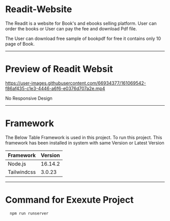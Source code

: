 # Readit-Website

The Readit is a website for Book's and ebooks selling platform. User can order the books or User can pay the fee and download Pdf file. 

The User can download free sample of bookpdf for free it contains only 10 page of Book.

---

# Preview of Readit Websit

https://user-images.githubusercontent.com/66934377/161069542-f86af435-c1e3-4446-a6f6-e0376d707a2e.mp4

No Responsive Design

---

# Framework

The Below Table Framework is used in this project. To run this project. This framework has been installed in system with same Version or Latest Version

| Framework  | Version |
| ------------- | ------------- |
| Node.js  | 16.14.2  |
| Tailwindcss  | 3.0.23  |

---

# Command for Exexute Project

```bash
  npm run runserver
```



